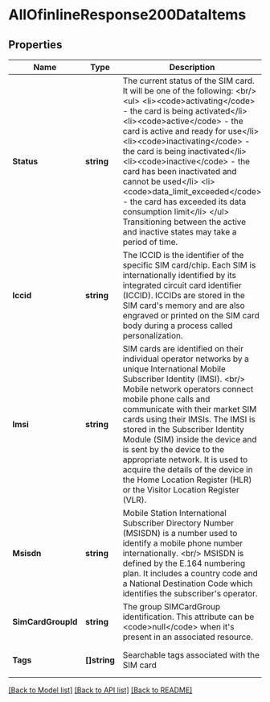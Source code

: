 # AllOfinlineResponse200DataItems

## Properties
Name | Type | Description | Notes
------------ | ------------- | ------------- | -------------
**Status** | **string** | The current status of the SIM card. It will be one of the following: &lt;br/&gt; &lt;ul&gt;   &lt;li&gt;&lt;code&gt;activating&lt;/code&gt; - the card is being activated&lt;/li&gt;   &lt;li&gt;&lt;code&gt;active&lt;/code&gt; - the card is active and ready for use&lt;/li&gt;   &lt;li&gt;&lt;code&gt;inactivating&lt;/code&gt; - the card is being inactivated&lt;/li&gt;   &lt;li&gt;&lt;code&gt;inactive&lt;/code&gt; - the card has been inactivated and cannot be used&lt;/li&gt;   &lt;li&gt;&lt;code&gt;data_limit_exceeded&lt;/code&gt; - the card has exceeded its data consumption limit&lt;/li&gt; &lt;/ul&gt; Transitioning between the active and inactive states may take a period of time.  | [optional] [default to null]
**Iccid** | **string** | The ICCID is the identifier of the specific SIM card/chip. Each SIM is internationally identified by its integrated circuit card identifier (ICCID). ICCIDs are stored in the SIM card&#x27;s memory and are also engraved or printed on the SIM card body during a process called personalization.  | [optional] [default to null]
**Imsi** | **string** | SIM cards are identified on their individual operator networks by a unique International Mobile Subscriber Identity (IMSI). &lt;br/&gt; Mobile network operators connect mobile phone calls and communicate with their market SIM cards using their IMSIs. The IMSI is stored in the Subscriber  Identity Module (SIM) inside the device and is sent by the device to the appropriate network. It is used to acquire the details of the device in the Home  Location Register (HLR) or the Visitor Location Register (VLR).  | [optional] [default to null]
**Msisdn** | **string** | Mobile Station International Subscriber Directory Number (MSISDN) is a number used to identify a mobile phone number internationally. &lt;br/&gt; MSISDN is defined by the E.164 numbering plan. It includes a country code and a National Destination Code which identifies the subscriber&#x27;s operator.  | [optional] [default to null]
**SimCardGroupId** | **string** | The group SIMCardGroup identification. This attribute can be &lt;code&gt;null&lt;/code&gt; when it&#x27;s present in an associated resource. | [optional] [default to null]
**Tags** | **[]string** | Searchable tags associated with the SIM card | [optional] [default to null]

[[Back to Model list]](../README.md#documentation-for-models) [[Back to API list]](../README.md#documentation-for-api-endpoints) [[Back to README]](../README.md)

